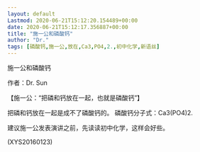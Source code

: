 ```yaml
---
layout: default
Lastmod: 2020-06-21T15:12:20.154489+00:00
date: 2020-06-21T15:12:17.356887+00:00
title: "施一公和磷酸钙"
author: "Dr."
tags: [磷酸钙,施一公,放在,Ca3,PO4,2.,初中化学,新语丝]
---
```


施一公和磷酸钙

作者：Dr. Sun

【施一公：“把磷和钙放在一起，也就是磷酸钙”】

把磷和钙放在一起是成不了磷酸钙的。 磷酸钙分子式：Ca3(PO4)2.

建议施一公发表演讲之前，先读读初中化学，这样会好些。

(XYS20160123)

